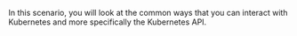 In this scenario, you will look at the common ways that you can interact with Kubernetes and more specifically the Kubernetes API.